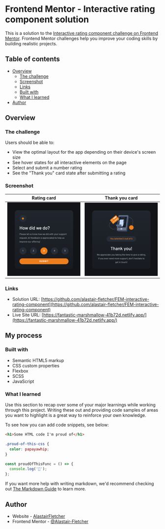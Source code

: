 # Frontend Mentor - Interactive rating component solution

This is a solution to the [Interactive rating component challenge on Frontend Mentor](https://www.frontendmentor.io/challenges/interactive-rating-component-koxpeBUmI). Frontend Mentor challenges help you improve your coding skills by building realistic projects.

## Table of contents

- [Overview](#overview)
  - [The challenge](#the-challenge)
  - [Screenshot](#screenshot)
  - [Links](#links)
  - [Built with](#built-with)
  - [What I learned](#what-i-learned)
- [Author](#author)

## Overview

### The challenge

Users should be able to:

- View the optimal layout for the app depending on their device's screen size
- See hover states for all interactive elements on the page
- Select and submit a number rating
- See the "Thank you" card state after submitting a rating

### Screenshot

|          Rating card          |          Thank you card          |
| :---------------------------: | :------------------------------: |
| ![](./design/rating-card.png) | ![](./design/thank-you-card.png) |

### Links

- Solution URL: [https://github.com/alastair-fletcher/FEM-interactive-rating-component](https://github.com/alastair-fletcher/FEM-interactive-rating-component)
- Live Site URL: [https://fantastic-marshmallow-41b72d.netlify.app/](https://fantastic-marshmallow-41b72d.netlify.app/)

## My process

### Built with

- Semantic HTML5 markup
- CSS custom properties
- Flexbox
- SCSS
- JavaScript

### What I learned

Use this section to recap over some of your major learnings while working through this project. Writing these out and providing code samples of areas you want to highlight is a great way to reinforce your own knowledge.

To see how you can add code snippets, see below:

```html
<h1>Some HTML code I'm proud of</h1>
```

```css
.proud-of-this-css {
  color: papayawhip;
}
```

```js
const proudOfThisFunc = () => {
  console.log('🎉');
};
```

If you want more help with writing markdown, we'd recommend checking out [The Markdown Guide](https://www.markdownguide.org/) to learn more.

## Author

- Website - [AlastairFletcher](https://www.alastairfletcher.com)
- Frontend Mentor - [@Alastair-Fletcher](https://www.frontendmentor.io/profile/Alastair-Fletcher)
